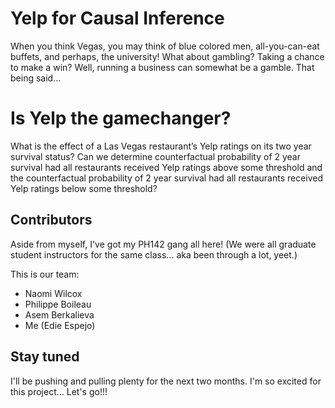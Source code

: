 # Yelp for Causal Inference
When you think Vegas, you may think of blue colored men, all-you-can-eat buffets, and perhaps, the university! What about gambling? Taking a chance to make a win? Well, running a business can somewhat be a gamble. That being said...

# Is Yelp the gamechanger?
What is the effect of a Las Vegas restaurant’s Yelp ratings on its two year survival status? Can we determine counterfactual probability of 2 year survival had all restaurants received Yelp ratings above some threshold and the counterfactual probability of 2 year survival had all restaurants received Yelp ratings below some threshold?

## Contributors
Aside from myself, I've got my PH142 gang all here! (We were all graduate student instructors for the same class... aka been through a lot, yeet.)

This is our team:
- Naomi Wilcox
- Philippe Boileau
- Asem Berkalieva
- Me (Edie Espejo)

## Stay tuned
I'll be pushing and pulling plenty for the next two months. I'm so excited for this project... Let's go!!!
